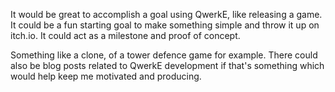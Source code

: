 
It would be great to accomplish a goal using QwerkE, like releasing a game.
It could be a fun starting goal to make something simple and throw it up on itch.io.
It could act as  a milestone and proof of concept.

Something like a clone, of a tower defence game for example.
There could also be blog posts related to QwerkE development if that's something which would help keep me motivated and producing.